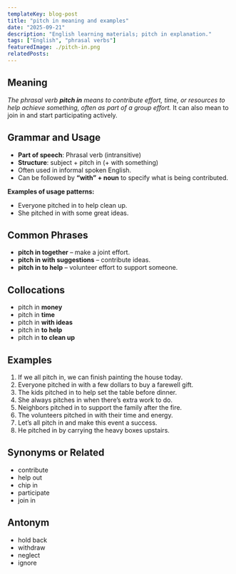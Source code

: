 ```yaml
---
templateKey: blog-post
title: "pitch in meaning and examples"
date: "2025-09-21"
description: "English learning materials; pitch in explanation."
tags: ["English", "phrasal verbs"]
featuredImage: ./pitch-in.png
relatedPosts:
---
```


## Meaning

_The phrasal verb **pitch in** means to contribute effort, time, or resources to help achieve something, often as part of a group effort._
It can also mean to join in and start participating actively.

## Grammar and Usage

- **Part of speech**: Phrasal verb (intransitive)
- **Structure**: subject + pitch in (+ with something)
- Often used in informal spoken English.
- Can be followed by **“with” + noun** to specify what is being contributed.

**Examples of usage patterns:**

- Everyone pitched in to help clean up.
- She pitched in with some great ideas.

## Common Phrases

- **pitch in together** – make a joint effort.
- **pitch in with suggestions** – contribute ideas.
- **pitch in to help** – volunteer effort to support someone.

## Collocations

- pitch in **money**
- pitch in **time**
- pitch in **with ideas**
- pitch in **to help**
- pitch in **to clean up**

## Examples

1. If we all pitch in, we can finish painting the house today.
2. Everyone pitched in with a few dollars to buy a farewell gift.
3. The kids pitched in to help set the table before dinner.
4. She always pitches in when there’s extra work to do.
5. Neighbors pitched in to support the family after the fire.
6. The volunteers pitched in with their time and energy.
7. Let’s all pitch in and make this event a success.
8. He pitched in by carrying the heavy boxes upstairs.

## Synonyms or Related

- contribute
- help out
- chip in
- participate
- join in

## Antonym

- hold back
- withdraw
- neglect
- ignore

